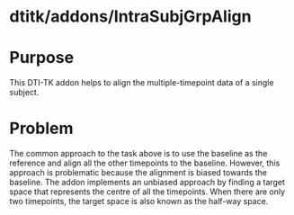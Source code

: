 # dtitk/addons/IntraSubjGrpAlign

# Purpose

This DTI-TK addon helps to align the multiple-timepoint data of a single subject.

# Problem

The common approach to the task above is to use the baseline as the reference and align all the other timepoints to the baseline. However, this approach is problematic because the alignment is biased towards the baseline. The addon implements an unbiased approach by finding a target space that represents the centre of all the timepoints. When there are only two timepoints, the target space is also known as the half-way space.
